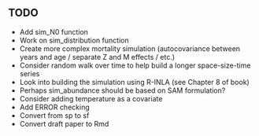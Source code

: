 ## TODO

- Add sim_N0 function
- Work on sim_distribution function
- Create more complex mortality simulation (autocovariance between years and age / separate Z and M effects / etc.)
- Consider random walk over time to help build a longer space-size-time series
- Look into building the simulation using R-INLA (see Chapter 8 of book)
- Perhaps sim_abundance should be based on SAM formulation?
- Consider adding temperature as a covariate
- Add ERROR checking
- Convert from sp to sf
- Convert draft paper to Rmd
